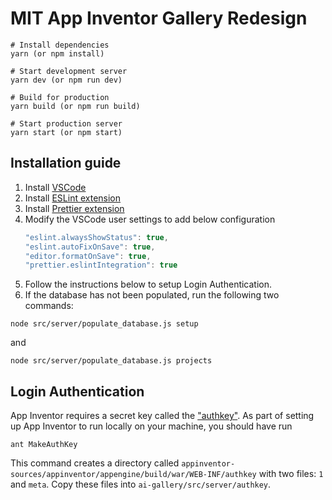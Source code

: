 # MIT App Inventor Gallery Redesign

```
# Install dependencies
yarn (or npm install)

# Start development server
yarn dev (or npm run dev)

# Build for production
yarn build (or npm run build)

# Start production server
yarn start (or npm start)
```

## Installation guide

1.  Install [VSCode](https://code.visualstudio.com/)
2.  Install [ESLint extension](https://marketplace.visualstudio.com/items?itemName=dbaeumer.vscode-eslint)
3.  Install [Prettier extension](https://marketplace.visualstudio.com/items?itemName=esbenp.prettier-vscode)
4.  Modify the VSCode user settings to add below configuration
    ```javascript
    "eslint.alwaysShowStatus": true,
    "eslint.autoFixOnSave": true,
    "editor.formatOnSave": true,
    "prettier.eslintIntegration": true
    ```
5. Follow the instructions below to setup Login Authentication.
6. If the database has not been populated, run the following two commands:
```
node src/server/populate_database.js setup
```
and
```
node src/server/populate_database.js projects
```

## Login Authentication

App Inventor requires a secret key called the ["authkey"](https://docs.google.com/document/pub?id=1Xc9yt02x3BRoq5m1PJHBr81OOv69rEBy8LVG_84j9jc#h.yikyg2e1rfut). As part of setting up App Inventor to run locally on your machine, you should have run
```
ant MakeAuthKey
```
This command creates a directory called `appinventor-sources/appinventor/appengine/build/war/WEB-INF/authkey` with two files: `1` and `meta`. Copy these files into `ai-gallery/src/server/authkey`.
